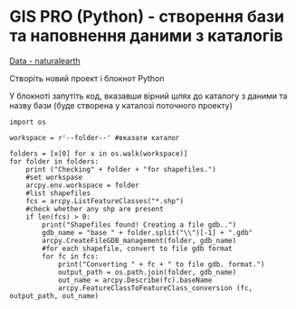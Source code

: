 # GIS PRO (Python) - створення бази та наповнення даними з каталогів

[Data - naturalearth](http://naciscdn.org/naturalearth/packages/Natural_Earth_quick_start.zip)


Створіть новий проект і блокнот Python

У блокноті запутіть код, вказавши вірний шлях до каталогу з даними та назву бази (буде створена у каталозі поточного проекту)

```
import os

workspace = r'--folder--' #вказати каталог

folders = [x[0] for x in os.walk(workspace)]
for folder in folders:
    print ("Checking" + folder + "for shapefiles.")
    #set workspase
    arcpy.env.workspace = folder
    #list shapefiles
    fcs = arcpy.ListFeatureClasses("*.shp")
    #check whether any shp are present
    if len(fcs) > 0:
        print("Shapefiles found! Creating a file gdb..")
        gdb_name = "base " + folder.split("\\")[-1] + ".gdb"
        arcpy.CreateFileGDB_management(folder, gdb_name)
        #for each shapefile, convert to file gdb format
        for fc in fcs:
            print("Converting " + fc + " to file gdb. format.") 
            output_path = os.path.join(folder, gdb_name)
            out_name = arcpy.Describe(fc).baseName    
            arcpy.FeatureClassToFeatureClass_conversion (fc, output_path, out_name)
```